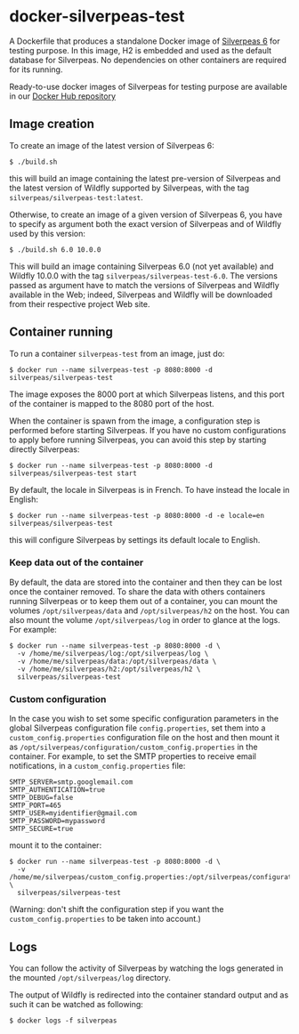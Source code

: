 # docker-silverpeas-test

A Dockerfile that produces a standalone Docker image of [Silverpeas 6][silverpeas] for testing purpose.
In this image, H2 is embedded and used as the default database for Silverpeas. No dependencies on other containers are required for its running.

Ready-to-use docker images of Silverpeas for testing purpose are available in our [Docker Hub repository][dockerhub]

[silverpeas]: http://www.silverpeas.org
[dockerhub]: https://hub.docker.com/r/silverpeas/silverpeas-test/

## Image creation

To create an image of the latest version of Silverpeas 6:
```
$ ./build.sh
```
this will build an image containing the latest pre-version of Silverpeas and the latest version of Wildfly supported by Silverpeas, with the tag `silverpeas/silverpeas-test:latest`.

Otherwise, to create an image of a given version of Silverpeas 6, you have to specify as argument both the exact version of Silverpeas and of Wildfly used by this version:
```
$ ./build.sh 6.0 10.0.0
```
This will build an image containing Silverpeas 6.0 (not yet available) and Wildfly 10.0.0 with the tag `silverpeas/silverpeas-test-6.0`. The versions passed as argument have to match the versions of Silverpeas and Wildfly available in the Web; indeed, Silverpeas and Wildfly will be downloaded from their respective project Web site.

## Container running

To run a container `silverpeas-test` from an image, just do:
```
$ docker run --name silverpeas-test -p 8080:8000 -d silverpeas/silverpeas-test
```
The image exposes the 8000 port at which Silverpeas listens, and this port of the container is mapped to the 8080 port of the host.

When the container is spawn from the image, a configuration step is performed before starting Silverpeas. 
If you have no custom configurations to apply before running Silverpeas, you can avoid this step by starting directly Silverpeas:
```
$ docker run --name silverpeas-test -p 8080:8000 -d silverpeas/silverpeas-test start
```

By default, the locale in Silverpeas is in French. To have instead the locale in English:
```
$ docker run --name silverpeas-test -p 8080:8000 -d -e locale=en silverpeas/silverpeas-test
```
this will configure Silverpeas by settings its default locale to English.

### Keep data out of the container

By default, the data are stored into the container and then they can be lost once the container removed. 
To share the data with others containers running Silverpeas or to keep them out of a container, you can mount the volumes `/opt/silverpeas/data` and `/opt/silverpeas/h2` on the host.
You can also mount the volume `/opt/silverpeas/log` in order to glance at the logs.
For example:
```
$ docker run --name silverpeas-test -p 8080:8000 -d \
  -v /home/me/silverpeas/log:/opt/silverpeas/log \
  -v /home/me/silverpeas/data:/opt/silverpeas/data \
  -v /home/me/silverpeas/h2:/opt/silverpeas/h2 \
  silverpeas/silverpeas-test
```

### Custom configuration

In the case you wish to set some specific configuration parameters in the global Silverpeas configuration file `config.properties`, set them into a `custom_config.properties` configuration file on the host and then mount it as `/opt/silverpeas/configuration/custom_config.properties` in the container.
For example, to set the SMTP properties to receive email notifications, in a `custom_config.properties` file:
```
SMTP_SERVER=smtp.googlemail.com
SMTP_AUTHENTICATION=true
SMTP_DEBUG=false
SMTP_PORT=465
SMTP_USER=myidentifier@gmail.com
SMTP_PASSWORD=mypassword
SMTP_SECURE=true
```
mount it to the container:
```
$ docker run --name silverpeas-test -p 8080:8000 -d \
  -v /home/me/silverpeas/custom_config.properties:/opt/silverpeas/configuration/custom_config.properties \
  silverpeas/silverpeas-test
```
(Warning: don't shift the configuration step if you want the `custom_config.properties` to be taken into account.)

## Logs

You can follow the activity of Silverpeas by watching the logs generated in the mounted `/opt/silverpeas/log` directory.

The output of Wildfly is redirected into the container standard output and as such it can be watched as following:
```
$ docker logs -f silverpeas
```


